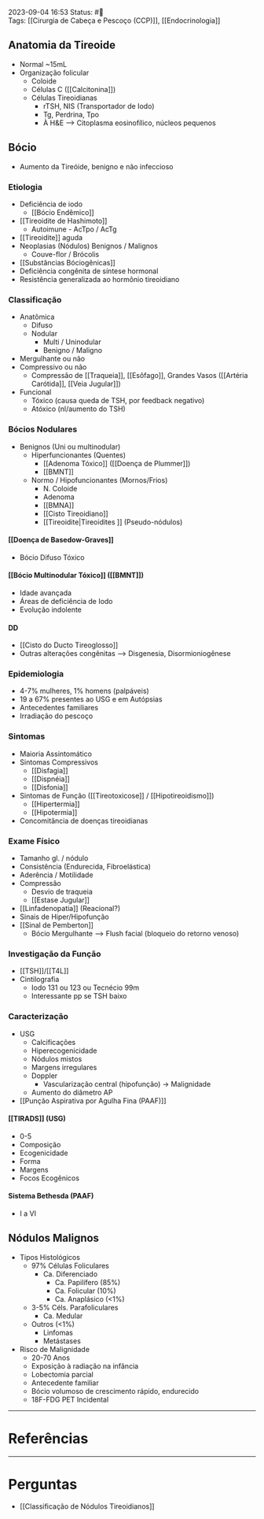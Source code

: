 2023-09-04 16:53
Status: #🌱   
Tags: [[Cirurgia de Cabeça e Pescoço (CCP)]], [[Endocrinologia]]
<br/>
## Anatomia da Tireoide
- Normal ~15mL
- Organização folicular
	- Coloide
	- Células C ([[Calcitonina]])
	- Células Tireoidianas
		- rTSH, NIS (Transportador de Iodo)
		- Tg, Perdrina, Tpo
		- À H&E --> Citoplasma eosinofílico, núcleos pequenos
## Bócio
- Aumento da Tireóide, benigno e não infeccioso
### Etiologia
- Deficiência de iodo
	- [[Bócio Endêmico]]
- [[Tireoidite de Hashimoto]]
	- Autoimune - AcTpo / AcTg
- [[Tireoidite]] aguda
- Neoplasias (Nódulos) Benignos / Malignos
	- Couve-flor / Brócolis
- [[Substâncias Bóciogênicas]]
- Deficiência congênita de síntese hormonal
- Resistência generalizada ao hormônio tireoidiano
### Classificação
- Anatômica
	- Difuso
	- Nodular
		- Multi / Uninodular
		- Benigno / Maligno
- Mergulhante ou não
- Compressivo ou não
	- Compressão de [[Traqueia]], [[Esôfago]], Grandes Vasos ([[Artéria Carótida]], [[Veia Jugular]])
- Funcional
	- Tóxico (causa queda de TSH, por feedback negativo)
	- Atóxico (nl/aumento do TSH)
### Bócios Nodulares
- Benignos (Uni ou multinodular)
	- Hiperfuncionantes (Quentes)
		- [[Adenoma Tóxico]] ([[Doença de Plummer]])
		- [[BMNT]]
	- Normo / Hipofuncionantes (Mornos/Frios) 
		- N. Coloide
		- Adenoma
		- [[BMNA]]
		- [[Cisto Tireoidiano]]
		- [[Tireoidite|Tireoidites ]] (Pseudo-nódulos)
#### [[Doença de Basedow-Graves]]
- Bócio Difuso Tóxico
#### [[Bócio Multinodular Tóxico]] ([[BMNT]])
- Idade avançada
- Áreas de deficiência de Iodo
- Evolução indolente
#### DD
- [[Cisto do Ducto Tireoglosso]]
- Outras alterações congênitas --> Disgenesia, Disormioniogênese 
### Epidemiologia
- 4-7% mulheres, 1% homens (palpáveis)
- 19 a 67% presentes ao USG e em Autópsias
- Antecedentes familiares
- Irradiação do pescoço
### Sintomas
- Maioria Assintomático
- Sintomas Compressivos
	- [[Disfagia]]
	- [[Dispnéia]]
	- [[Disfonia]]
- Sintomas de Função ([[Tireotoxicose]] / [[Hipotireoidismo]])
	- [[Hipertermia]]
	- [[Hipotermia]]
- Concomitância de doenças tireoidianas
### Exame Físico
- Tamanho gl. / nódulo
- Consistência (Endurecida, Fibroelástica)
- Aderência / Motilidade
- Compressão
	- Desvio de traqueia
	- [[Estase Jugular]]
- [[Linfadenopatia]] (Reacional?)
- Sinais de Hiper/Hipofunção
- [[Sinal de Pemberton]]
	- Bócio Mergulhante --> Flush facial (bloqueio do retorno venoso)
### Investigação da Função
- [[TSH]]/[[T4L]]
- Cintilografia
	- Iodo 131 ou 123 ou Tecnécio 99m
	- Interessante pp se TSH baixo
### Caracterização
- USG
	- Calcificações
	- Hiperecogenicidade
	- Nódulos mistos
	- Margens irregulares
	- Doppler
		- Vascularização central (hipofunção) -> Malignidade
	- Aumento do diâmetro AP
- [[Punção Aspirativa por Agulha Fina (PAAF)]] 
#### [[TIRADS]] (USG)
- 0-5
- Composição
- Ecogenicidade
- Forma
- Margens
- Focos Ecogênicos
#### Sistema Bethesda (PAAF)
- I a VI
## Nódulos Malignos
- Tipos Histológicos
	- 97% Células Foliculares
		- Ca. Diferenciado
			- Ca. Papilífero (85%)
			- Ca. Folicular (10%)
			- Ca. Anaplásico (<1%)
	- 3-5% Céls. Parafoliculares
		- Ca. Medular
	- Outros (<1%)
		- Linfomas
		- Metástases
- Risco de Malignidade
	- 20-70 Anos
	- Exposição à radiação na infância
	- Lobectomia parcial
	- Antecedente familiar
	- Bócio volumoso de crescimento rápido, endurecido
	- 18F-FDG PET Incidental

____
# Referências

---
# Perguntas
- [[Classificação de Nódulos Tireoidianos]]
